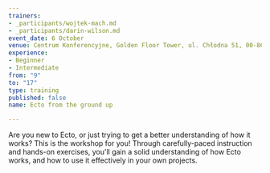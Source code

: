```yaml
---
trainers:
- _participants/wojtek-mach.md
- _participants/darin-wilson.md
event_date: 6 October
venue: Centrum Konferencyjne, Golden Floor Tower, ul. Chłodna 51, 00-867 Warszawa
experience:
- Beginner
- Intermediate
from: "9"
to: "17"
type: training
published: false
name: Ecto from the ground up

---
```

Are you new to Ecto, or just trying to get a better understanding of how it works? This is the workshop for you!
Through carefully-paced instruction and hands-on exercises, you'll gain a solid understanding of how Ecto works, and how to use it effectively in your own projects.